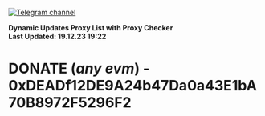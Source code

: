 [![Telegram channel](https://img.shields.io/endpoint?url=https://runkit.io/damiankrawczyk/telegram-badge/branches/master?url=https://t.me/n4z4v0d)](https://t.me/n4z4v0d) 

**Dynamic Updates Proxy List with Proxy Checker**  
**Last Updated: 19.12.23 19:22**

# DONATE (_any evm_) - 0xDEADf12DE9A24b47Da0a43E1bA70B8972F5296F2
